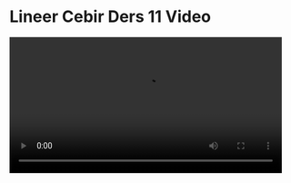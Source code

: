 # Lineer Cebir Ders 11 Video

<video width="95%" controls>
    <source src="https://drive.google.com/uc?export=view&id=1CAaGAjIZ9fDKhmJAB8nFfyagf5hyBSAI" type='video/mp4'>
</video>

